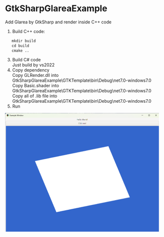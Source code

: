 # GtkSharpGlareaExample
Add Glarea by GtkSharp and  render inside C++ code

1. Build C++ code:  
```
   mkdir build  
   cd build  
   cmake ..
```
   
3. Build C# code  
   Just build by vs2022  
4. Copy dependency  
   Copy GLRender.dll into GtkSharpGlareaExample\GTKTemplate\bin\Debug\net7.0-windows7.0  
   Copy Basic.shader into GtkSharpGlareaExample\GTKTemplate\bin\Debug\net7.0-windows7.0  
   Copy all of .lib file into GtkSharpGlareaExample\GTKTemplate\bin\Debug\net7.0-windows7.0
6. Run
     
![Preview](https://github.com/JokerX08/GtkSharpGlareaExample/blob/main/Preview.png)
